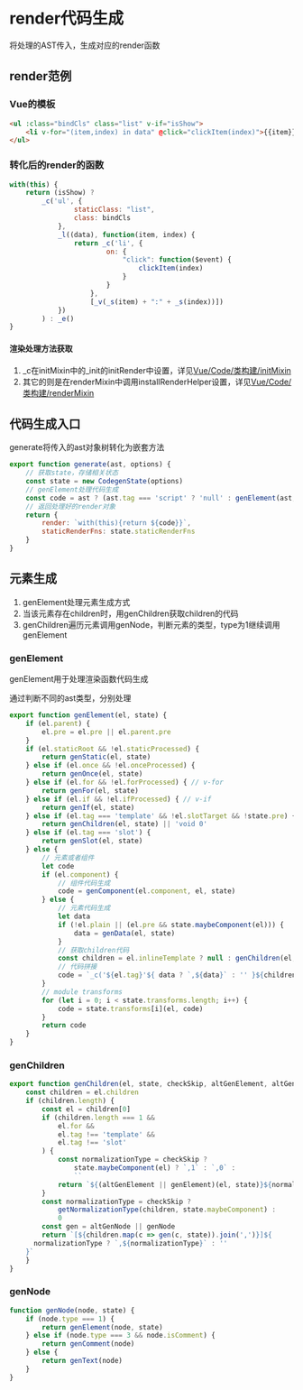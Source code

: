# render代码生成

将处理的AST传入，生成对应的render函数

## render范例

### Vue的模板

```html
<ul :class="bindCls" class="list" v-if="isShow">
    <li v-for="(item,index) in data" @click="clickItem(index)">{{item}}:{{index}}</li>
</ul>
```

### 转化后的render的函数

```js
with(this) {
    return (isShow) ?
        _c('ul', {
                staticClass: "list",
                class: bindCls
            },
            _l((data), function(item, index) {
                return _c('li', {
                        on: {
                            "click": function($event) {
                                clickItem(index)
                            }
                        }
                    },
                    [_v(_s(item) + ":" + _s(index))])
            })
        ) : _e()
}
```

#### 渲染处理方法获取

1. _c在initMixin中的_init的initRender中设置，详见[Vue/Code/类构建/initMixin](../01-类构建/02-initMixin.md)
2. 其它的则是在renderMixin中调用installRenderHelper设置，详见[Vue/Code/类构建/renderMixin](../01-类构建/06-renderMixin.md)

## 代码生成入口

generate将传入的ast对象树转化为嵌套方法

```js
export function generate(ast, options) {
    // 获取state，存储相关状态
    const state = new CodegenState(options)
    // genElement处理代码生成
    const code = ast ? (ast.tag === 'script' ? 'null' : genElement(ast, state)) : '_c("div")'
    // 返回处理好的render对象
    return {
        render: `with(this){return ${code}}`,
        staticRenderFns: state.staticRenderFns
    }
}
```

## 元素生成

1. genElement处理元素生成方式
2. 当该元素存在children时，用genChildren获取children的代码
3. genChildren遍历元素调用genNode，判断元素的类型，type为1继续调用genElement

### genElement

genElement用于处理渲染函数代码生成

通过判断不同的ast类型，分别处理

```js
export function genElement(el, state) {
    if (el.parent) {
        el.pre = el.pre || el.parent.pre
    }
    if (el.staticRoot && !el.staticProcessed) {
        return genStatic(el, state)
    } else if (el.once && !el.onceProcessed) {
        return genOnce(el, state)
    } else if (el.for && !el.forProcessed) { // v-for
        return genFor(el, state)
    } else if (el.if && !el.ifProcessed) { // v-if
        return genIf(el, state)
    } else if (el.tag === 'template' && !el.slotTarget && !state.pre) {
        return genChildren(el, state) || 'void 0'
    } else if (el.tag === 'slot') {
        return genSlot(el, state)
    } else {
        // 元素或者组件
        let code
        if (el.component) {
            // 组件代码生成
            code = genComponent(el.component, el, state)
        } else {
            // 元素代码生成
            let data
            if (!el.plain || (el.pre && state.maybeComponent(el))) {
                data = genData(el, state)
            }
            // 获取children代码
            const children = el.inlineTemplate ? null : genChildren(el, state, true)
            // 代码拼接
            code = `_c('${el.tag}'${ data ? `,${data}` : '' }${children ? `,${children}` : ''})`
        }
        // module transforms
        for (let i = 0; i < state.transforms.length; i++) {
            code = state.transforms[i](el, code)
        }
        return code
    }
}
```

### genChildren

```js
export function genChildren(el, state, checkSkip, altGenElement, altGenNode) {
    const children = el.children
    if (children.length) {
        const el = children[0]
        if (children.length === 1 &&
            el.for &&
            el.tag !== 'template' &&
            el.tag !== 'slot'
        ) {
            const normalizationType = checkSkip ?
                state.maybeComponent(el) ? `,1` : `,0` :
                ``
            return `${(altGenElement || genElement)(el, state)}${normalizationType}`
        }
        const normalizationType = checkSkip ?
            getNormalizationType(children, state.maybeComponent) :
            0
        const gen = altGenNode || genNode
        return `[${children.map(c => gen(c, state)).join(',')}]${
      normalizationType ? `,${normalizationType}` : ''
    }`
    }
}
```

### genNode

```js
function genNode(node, state) {
    if (node.type === 1) {
        return genElement(node, state)
    } else if (node.type === 3 && node.isComment) {
        return genComment(node)
    } else {
        return genText(node)
    }
}
```
